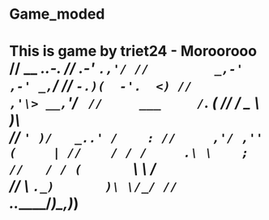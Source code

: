 # Game_moded
This is game by triet24 - Moroorooo
//                 __ _..-.
//             _.-' _`.,'/
//         _,-'  ,-' _,`/_
//         `-.)(  -'.  <)
//           ,'\> __,`'/ `
//     ___     /`.    (
//    / _ \       )\   \
//    `' )/   _..' /    :
//     ,'/ ,''    (     |
//    / / /     .\ \    ;
//   / / (       `\ \  /\
//   \ `._)       )\ \/_/
//    `.___._____/_)\_,)_)
===============================================
